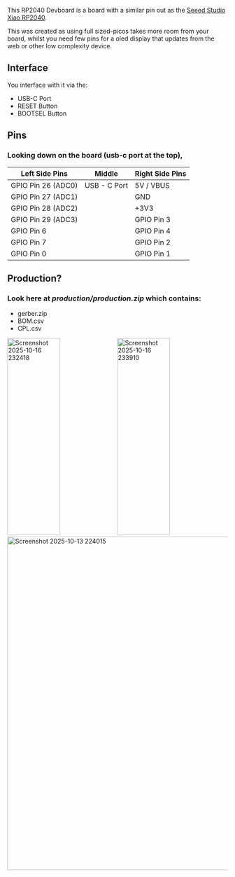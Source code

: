 This RP2040 Devboard is a board with a similar pin out as the [Seeed Studio Xiao RP2040](https://www.seeedstudio.com/XIAO-RP2040-v1-0-p-5026.html).

This was created as using full sized-picos takes more room from your board, whilst you need few pins for a oled display that updates from the web or other low complexity device.

## Interface
You interface with it via the:
- USB-C Port
- RESET Button
- BOOTSEL Button

## Pins
### Looking down on the board (usb-c port at the top),

| **Left Side Pins**   |  Middle  | **Right Side Pins** |
|----------------------|----|---------------------|
| GPIO Pin 26 (ADC0)   |  USB - C Port  | 5V / VBUS           |
| GPIO Pin 27 (ADC1)   |    | GND                 |
| GPIO Pin 28 (ADC2)   |    | +3V3                |
| GPIO Pin 29 (ADC3)   |    | GPIO Pin 3          |
| GPIO Pin 6           |    | GPIO Pin 4          |
| GPIO Pin 7           |    | GPIO Pin 2          |
| GPIO Pin 0           |    | GPIO Pin 1          |


## Production?
### Look here at *production/production.zip* which contains:
- gerber.zip
- BOM.csv
- CPL.csv


<img height="450px" width="49%" alt="Screenshot 2025-10-16 232418" src="https://github.com/user-attachments/assets/fa72cf0f-96e7-4de5-9745-5ddc6ee12f9d" />
<img height="450px" width="49%" alt="Screenshot 2025-10-16 233910" src="https://github.com/user-attachments/assets/9b16a5fb-7bb4-48d7-90ef-c5f99d86a3fd" />
<img width="1096" height="762" alt="Screenshot 2025-10-13 224015" src="https://github.com/user-attachments/assets/23e339aa-2d23-4695-8141-07d5e4c7a1e0" />
